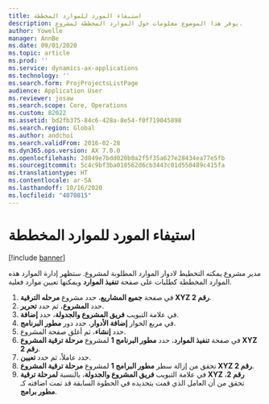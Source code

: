 ```yaml
---
title: استيفاء المورد للموارد المخططة
description: يوفر هذا الموضوع معلومات حول الموارد المخططة لمشروع.
author: Yowelle
manager: AnnBe
ms.date: 09/01/2020
ms.topic: article
ms.prod: ''
ms.service: dynamics-ax-applications
ms.technology: ''
ms.search.form: ProjProjectsListPage
audience: Application User
ms.reviewer: josaw
ms.search.scope: Core, Operations
ms.custom: 82022
ms.assetid: bd2fb375-84c6-428a-8e54-f0f719045898
ms.search.region: Global
ms.author: andchoi
ms.search.validFrom: 2016-02-28
ms.dyn365.ops.version: AX 7.0.0
ms.openlocfilehash: 2d849e7bdd020b0a2f5f35a627e28434ea77e5fb
ms.sourcegitcommit: 5c4c9bf3ba018562d6cb3443c01d550489c415fa
ms.translationtype: HT
ms.contentlocale: ar-SA
ms.lasthandoff: 10/16/2020
ms.locfileid: "4070815"
---
```

# <a name="resource-fulfillment-for-planned-resources"></a>استيفاء المورد للموارد المخططة

[!include [banner](../includes/banner.md)]

مدير مشروع يمكنه التخطيط لادوار الموارد المطلوبة لمشروع. ستظهر إدارة الموارد هذه الموارد المخططة كطلبات على صفحة **تنفيذ الموارد** ويمكنها تعيين موارد فعلية.

1. في صفحة **جميع المشاريع**، حدد مشروع **مرحله الترقية XYZ رقم 2**.
2. حدد **المشروع**، ثم حدد **تحرير**.
3. في علامة التبويب **فريق المشروع والجدولة**، حدد **إضافة**.
4. في مربع الحوار **إضافة الأدوار**، حدد دور **مطور البرنامج**.
5. حدد **إنشاء**، ثم أغلق صفحة المشروع.
6. في صفحة **تنفيذ الموارد**، حدد **مطور البرنامج 1** لمشروع **مرحلة ترقية المشروع XYZ رقم 2**.
7. حدد عاملاً، ثم حدد **تعيين**.
8. تحقق من إزالة سطر **مطور البرامج 1** لمشروع **مرحلة ترقية المشروع XYZ رقم 2**.
9. في علامة التبويب **فريق المشروع والجدولة**، بالنسبة **لمرحلة ترقية XYZ رقم 2**، تحقق من أن العامل الذي قمت بتحديده في الخطوة السابقة قد تمت اضافته كـ **مطور برامج**.
